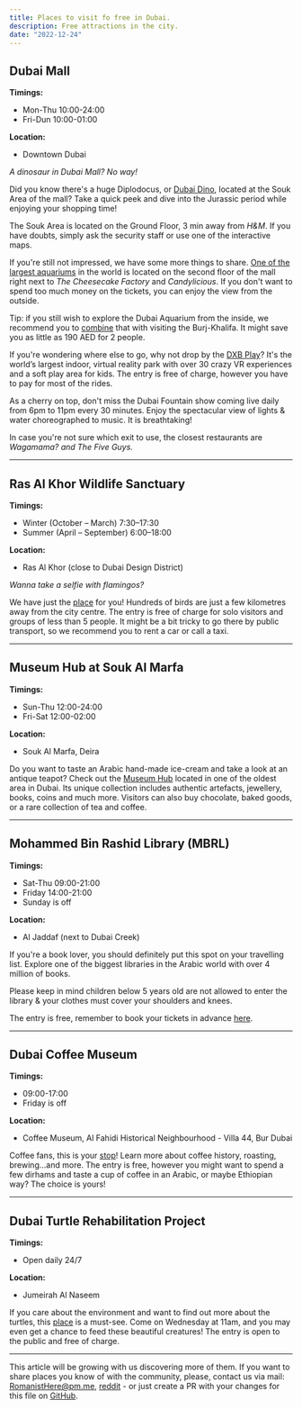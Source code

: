 ```yaml
---
title: Places to visit fo free in Dubai.
description: Free attractions in the city.
date: "2022-12-24"
---
```


## Dubai Mall

**Timings:**

- Mon-Thu 10:00-24:00
- Fri-Dun 10:00-01:00

**Location:**

- Downtown Dubai

_A dinosaur in Dubai Mall? No way!_

Did you know there's a huge Diplodocus, or [Dubai Dino](https://thedubaimall.com/en/entertain-detail/dubai-dino-1), located at the Souk Area of the mall? Take a quick peek and dive into the Jurassic period while enjoying your shopping time!

The Souk Area is located on the Ground Floor, 3 min away from _H&M_. If you have doubts, simply ask the security staff or use one of the interactive maps.

If you're still not impressed, we have some more things to share. [One of the largest aquariums](https://thedubaimall.com/en/entertain-detail/dubai-aquarium-umderwatep-zoo-1) in the world is located on the second floor of the mall right next to _The Cheesecake Factory_ and _Candylicious_. If you don't want to spend too much money on the tickets, you can enjoy the view from the outside.

Tip: if you still wish to explore the Dubai Aquarium from the inside, we recommend you to [combine](https://www.getyourguide.com/dubai-l173/burj-khalifa-ticket-dubai-aquarium-ticket-t62827/?partner=true&date_from=2022-12-26&_pc=1,2) that with visiting the Burj-Khalifa. It might save you as little as 190 AED for 2 people.

If you're wondering where else to go, why not drop by the [DXB Play](https://thedubaimall.com/en/entertain-detail/vr-park)? It's the world’s largest indoor, virtual reality park with over 30 crazy VR experiences and a soft play area for kids. The entry is free of charge, however you have to pay for most of the rides.

As a cherry on top, don't miss the Dubai Fountain show coming live daily from 6pm to 11pm every 30 minutes. Enjoy the spectacular view of lights & water choreographed to music. It is breathtaking!

In case you're not sure which exit to use, the closest restaurants are _Wagamama? and The Five Guys._

---

## Ras Al Khor Wildlife Sanctuary

**Timings:**

- Winter (October – March) 7:30–17:30
- Summer (April – September) 6:00–18:00

**Location:**

- Ras Al Khor (close to Dubai Design District)

_Wanna take a selfie with flamingos?_

We have just the [place](https://www.dm.gov.ae/discover-dubai/ras-al-khor/) for you! Hundreds of birds are just a few kilometres away from the city centre. The entry is free of charge for solo visitors and groups of less than 5 people. It might be a bit tricky to go there by public transport, so we recommend you to rent a car or call a taxi.

---

## Museum Hub at Souk Al Marfa

**Timings:**

- Sun-Thu 12:00-24:00
- Fri-Sat 12:00-02:00

**Location:**

- Souk Al Marfa, Deira

Do you want to taste an Arabic hand-made ice-cream and take a look at an antique teapot? Check out the [Museum Hub](https://museum-hub.ae/shop/) located in one of the oldest area in Dubai. Its unique collection includes authentic artefacts, jewellery, books, coins and much more. Visitors can also buy chocolate, baked goods, or a rare collection of tea and coffee.

---

## Mohammed Bin Rashid Library (MBRL)

**Timings:**

- Sat-Thu 09:00-21:00
- Friday 14:00-21:00
- Sunday is off

**Location:**

- Al Jaddaf (next to Dubai Creek)

If you're a book lover, you should definitely put this spot on your travelling list. Explore one of the biggest libraries in the Arabic world with over 4 million of books.

Please keep in mind children below 5 years old are not allowed to enter the library & your clothes must cover your shoulders and knees.

The entry is free, remember to book your tickets in advance [here](https://www.tiqets.com/widgets/booking_engine/checkout/1030996/booking_details/?partner=mohammed_bin_rashid_library-30937).

---

## Dubai Coffee Museum

**Timings:**

- 09:00-17:00
- Friday is off

**Location:**

- Coffee Museum, Al Fahidi Historical Neighbourhood - Villa 44, Bur Dubai

Coffee fans, this is your [stop](https://www.coffeemuseum.ae/index.php)! Learn more about coffee history, roasting, brewing...and more. The entry is free, however you might want to spend a few dirhams and taste a cup of coffee in an Arabic, or maybe Ethiopian way? The choice is yours!

---

## Dubai Turtle Rehabilitation Project

**Timings:**

- Open daily 24/7

**Location:**

- Jumeirah Al Naseem

If you care about the environment and want to find out more about the turtles, this [place](https://www.facebook.com/turtle.rehabilitation/) is a must-see. Come on Wednesday at 11am, and you may even get a chance to feed these beautiful creatures! The entry is open to the public and free of charge.

---

This article will be growing with us discovering more of them. If you want to share places you know of with the community, please, contact us via mail: [RomanistHere@pm.me](mailto:romanisthere@pm.me), [reddit](https://www.reddit.com/r/FDEApp/) - or just create a PR with your changes for this file on [GitHub](https://github.com/RomanistHere/melme/tree/master/src/routes/articles/dubai-free-places.md).

